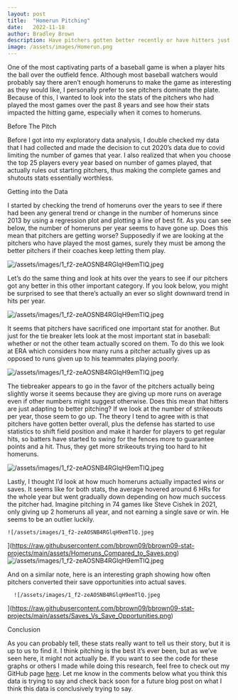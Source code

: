```yaml
---
layout: post
title:  "Homerun Pitching"
date:   2022-11-18
author: Bradley Brown
description: Have pitchers gotten better recently or have hitters just started thinking outside the park? Let's explore together!
image: /assets/images/Homerun.png
---
```


One of the most captivating parts of a baseball game is when a player hits the ball over the outfield fence. Although most baseball watchers would probably say there aren’t enough homeruns to make the game as interesting as they would like, I personally prefer to see pitchers dominate the plate. Because of this, I wanted to look into the stats of the pitchers who had played the most games over the past 8 years and see how their stats impacted the hitting game, especially when it comes to homeruns. 

Before The Pitch

Before I got into my exploratory data analysis, I double checked my data that I had collected and made the decision to cut 2020’s data due to covid limiting the number of games that year. I also realized that when you choose the top 25 players every year based on number of games played, that actually rules out starting pitchers, thus making the complete games and shutouts stats essentially worthless. 
  
Getting into the Data
  
I started by checking the trend of homeruns over the years to see if there had been any general trend or change in the number of homeruns since 2013 by using a regression plot and plotting a line of best fit. As you can see below, the number of homeruns per year seems to have gone up. Does this mean that pitchers are getting worse? Supposedly if we are looking at the pitchers who have played the most games, surely they must be among the better pitchers if their coaches keep letting them play.
  
  ![/assets/images/1_f2-zeAOSNB4RGlqH9emTlQ.jpeg
](https://raw.githubusercontent.com/bbrown09/bbrown09-stat-projects/main/assets/images/Homeruns_By_Year.png)
  
Let’s do the same thing and look at hits over the years to see if our pitchers got any better in this other important category. If you look below, you might be surprised to see that there’s actually an ever so slight downward trend in hits per year. 
  
  ![/assets/images/1_f2-zeAOSNB4RGlqH9emTlQ.jpeg
](https://raw.githubusercontent.com/bbrown09/bbrown09-stat-projects/main/assets/images/Hits_By_Year.png)
  
It seems that pitchers have sacrificed one important stat for another. But just for the tie breaker lets look at the most important stat in baseball: whether or not the other team actually scored on them. To do this we look at ERA which considers how many runs a pitcher actually gives up as opposed to runs given up to his teammates playing poorly. 
  
  ![/assets/images/1_f2-zeAOSNB4RGlqH9emTlQ.jpeg
](https://raw.githubusercontent.com/bbrown09/bbrown09-stat-projects/main/assets/ERA_By_Year.png)
  
The tiebreaker appears to go in the favor of the pitchers actually being slightly worse it seems because they are giving up more runs on average even if other numbers might suggest otherwise. Does this mean that hitters are just adapting to better pitching? If we look at the number of strikeouts per year, those seem to go up. The theory I tend to agree with is that pitchers have gotten better overall, plus the defense has started to use statistics to shift field position and make it harder for players to get regular hits, so batters have started to swing for the fences more to guarantee points and a hit. Thus, they get more strikeouts trying too hard to hit homeruns. 
  
  ![/assets/images/1_f2-zeAOSNB4RGlqH9emTlQ.jpeg
](https://raw.githubusercontent.com/bbrown09/bbrown09-stat-projects/main/assets/Strikeouts_By_Year.png)
  
Lastly, I thought I’d look at how much homeruns actually impacted wins or saves. It seems like for both stats, the average hovered around 6 HRs for the whole year but went gradually down depending on how much success the pitcher had. Imagine pitching in 74 games like Steve Cishek in 2021, only giving up 2 homeruns all year, and not earning a single save or win. He seems to be an outlier luckily. 
  
    ![/assets/images/1_f2-zeAOSNB4RGlqH9emTlQ.jpeg
](https://raw.githubusercontent.com/bbrown09/bbrown09-stat-projects/main/assets/Homeruns_Compared_to_Saves.png)
    ![/assets/images/1_f2-zeAOSNB4RGlqH9emTlQ.jpeg
](https://raw.githubusercontent.com/bbrown09/bbrown09-stat-projects/main/assets/Homeruns_Compared_to_Wins.png)
 
And on a similar note, here is an interesting graph showing how often pitchers converted their save opportunities into actual saves.
  
      ![/assets/images/1_f2-zeAOSNB4RGlqH9emTlQ.jpeg
](https://raw.githubusercontent.com/bbrown09/bbrown09-stat-projects/main/assets/Saves_Vs_Save_Opportunities.png)
 
Conclusion
  
As you can probably tell, these stats really want to tell us their story, but it is up to us to find it. I think pitching is the best it’s ever been, but as we’ve seen here, it might not actually be. If you want to see the code for these graphs or others I made while doing this research, feel free to check out my GitHub page [here](https://github.com/bbrown09/Pitching_Stats_Project). Let me know in the comments below what you think this data is trying to say and check back soon for a future blog post on what I think this data is conclusively trying to say. 
